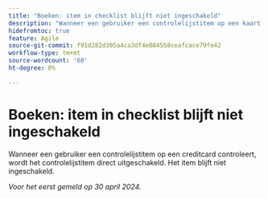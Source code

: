 ```yaml
---
title: "Boeken: item in checklist blijft niet ingeschakeld"
description: "Wanneer een gebruiker een controlelijstitem op een kaart controleert, wordt het controlelijstitem direct uitgeschakeld. Het item blijft niet ingeschakeld."
hidefromtoc: true
feature: Agile
source-git-commit: f91d282d305a4ca3df4e084558ceafcace79fe42
workflow-type: tm+mt
source-wordcount: '60'
ht-degree: 0%

---
```



# Boeken: item in checklist blijft niet ingeschakeld

Wanneer een gebruiker een controlelijstitem op een creditcard controleert, wordt het controlelijstitem direct uitgeschakeld. Het item blijft niet ingeschakeld.

_Voor het eerst gemeld op 30 april 2024._


